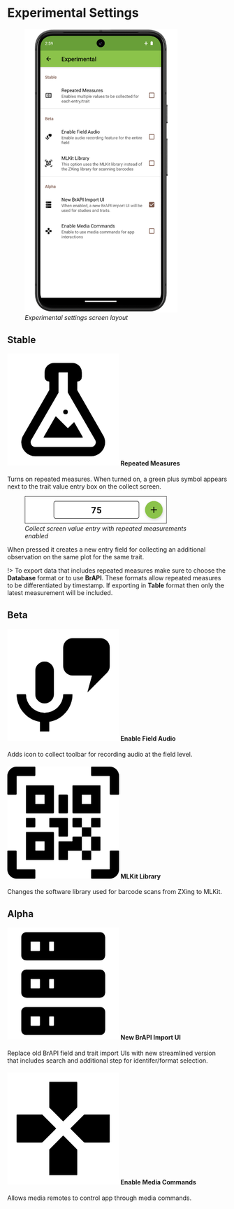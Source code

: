 <link rel="stylesheet" type="text/css" href="_styles/styles.css">

# Experimental Settings

<figure class="image">
  <img class="screenshot" src="_static/images/settings/experimental/settings_experimental_framed.png" width="350px"> 
  <figcaption class="screenshot-caption"><i>Experimental settings screen layout</i></figcaption> 
</figure>

## Stable

#### <img class="icon" src="_static/icons/settings/experimental/flask-outline.png"> Repeated Measures

Turns on repeated measures.
When turned on, a green plus symbol appears next to the trait value entry box on the collect screen.

<figure class="image">
  <img class="screenshot" src="_static/images/settings/experimental/settings_experimental_repeated_icon.png" width="325px"> 
  <figcaption class="screenshot-caption"><i>Collect screen value entry with repeated measurements enabled</i></figcaption> 
</figure>

When pressed it creates a new entry field for collecting an additional observation on the same plot for the same trait.

!> To export data that includes repeated measures make sure to choose the **Database** format or to use **BrAPI**. These formats allow repeated measures to be differentiated by timestamp.
If exporting in **Table** format then only the latest measurement will be included.

## Beta

#### <img class="icon" src="_static/icons/settings/experimental/microphone-message.png"> Enable Field Audio

Adds icon to collect toolbar for recording audio at the field level.

#### <img class="icon" src="_static/icons/settings/experimental/qrcode-scan.png"> MLKit Library

Changes the software library used for barcode scans from ZXing to MLKit.

## Alpha

#### <img class="icon" src="_static/icons/settings/experimental/server.png"> New BrAPI Import UI

Replace old BrAPI field and trait import UIs with new streamlined version that includes search and additional step for identifer/format selection.

#### <img class="icon" src="_static/icons/settings/experimental/gamepad.png"> Enable Media Commands

Allows media remotes to control app through media commands.